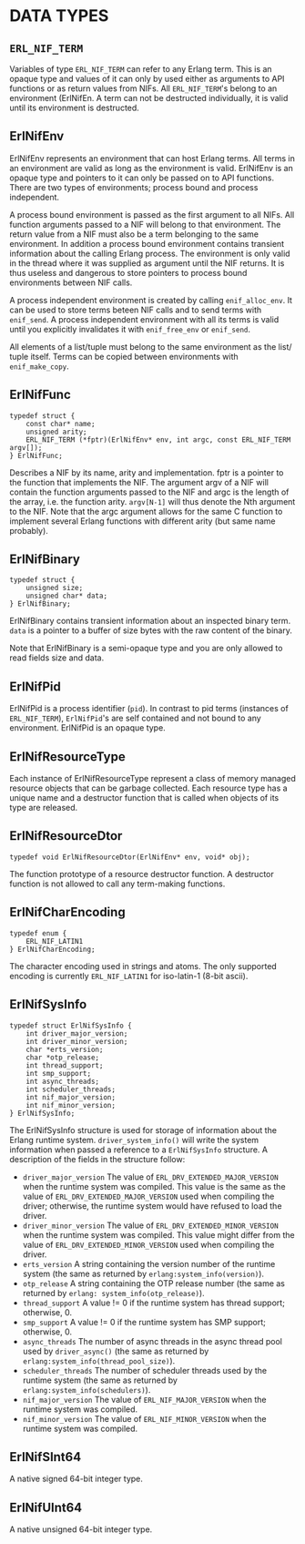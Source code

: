 DATA TYPES
==========


`ERL_NIF_TERM`
--------------

Variables of type `ERL_NIF_TERM` can refer to any Erlang term. This is an
opaque type and values of it can only by used either as arguments to API
functions or as return values from NIFs. All `ERL_NIF_TERM`'s belong to an
environment (ErlNifEn. A term can not be destructed individually, it is valid until its environment is destructed.

ErlNifEnv
---------

ErlNifEnv represents an environment that can host Erlang terms. All terms in
an environment are valid as long as the environment is valid. ErlNifEnv is an
opaque type and pointers to it can only be passed on to API functions. There
are two types of environments; process bound and process independent.

A process bound environment is passed as the first argument to all NIFs. All
function arguments passed to a NIF will belong to that environment. The return
value from a NIF must also be a term belonging to the same environment. In
addition a process bound environment contains transient information about the
calling Erlang process. The environment is only valid in the thread where it
was supplied as argument until the NIF returns. It is thus useless and
dangerous to store pointers to process bound environments between NIF calls.

A process independent environment is created by calling `enif_alloc_env`. It
can be used to store terms beteen NIF calls and to send terms with `enif_send`.
A process independent environment with all its terms is valid until you
explicitly invalidates it with `enif_free_env` or `enif_send`.

All elements of a list/tuple must belong to the same environment as the list/
tuple itself. Terms can be copied between environments with `enif_make_copy`.

ErlNifFunc
----------

    typedef struct {
        const char* name;
        unsigned arity;
        ERL_NIF_TERM (*fptr)(ErlNifEnv* env, int argc, const ERL_NIF_TERM argv[]);
    } ErlNifFunc;

Describes a NIF by its name, arity and implementation. fptr is a pointer to
the function that implements the NIF. The argument argv of a NIF will contain
the function arguments passed to the NIF and argc is the length of the array,
i.e. the function arity. `argv[N-1]` will thus denote the Nth argument to the
NIF. Note that the argc argument allows for the same C function to implement
several Erlang functions with different arity (but same name probably).

ErlNifBinary
------------

    typedef struct {
        unsigned size;
        unsigned char* data;
    } ErlNifBinary;

ErlNifBinary contains transient information about an inspected binary term.
`data` is a pointer to a buffer of size bytes with the raw content of the
binary.

Note that ErlNifBinary is a semi-opaque type and you are only allowed to read
fields size and data.

ErlNifPid
---------

ErlNifPid is a process identifier (`pid`). In contrast to pid terms (instances
of `ERL_NIF_TERM`), `ErlNifPid`'s are self contained and not bound to any
environment. ErlNifPid is an opaque type.

ErlNifResourceType
-------------------

Each instance of ErlNifResourceType represent a class of memory managed
resource objects that can be garbage collected. Each resource type has a unique
name and a destructor function that is called when objects of its type are
released.

ErlNifResourceDtor
------------------

    typedef void ErlNifResourceDtor(ErlNifEnv* env, void* obj);

The function prototype of a resource destructor function. A destructor function
is not allowed to call any term-making functions.

ErlNifCharEncoding
------------------

    typedef enum {
        ERL_NIF_LATIN1
    } ErlNifCharEncoding;

The character encoding used in strings and atoms. The only supported encoding
is currently `ERL_NIF_LATIN1` for iso-latin-1 (8-bit ascii).

ErlNifSysInfo
-------------

    typedef struct ErlNifSysInfo {
        int driver_major_version;
        int driver_minor_version;
        char *erts_version;
        char *otp_release;
        int thread_support;
        int smp_support;
        int async_threads;
        int scheduler_threads;
        int nif_major_version;
        int nif_minor_version;
    } ErlNifSysInfo;
      
The ErlNifSysInfo structure is used for storage of information about the Erlang
runtime system. `driver_system_info()` will write the system information when
passed a reference to a `ErlNifSysInfo` structure. A description of the fields
in the structure follow:

* `driver_major_version`
    The value of `ERL_DRV_EXTENDED_MAJOR_VERSION` when the runtime system was
    compiled. This value is the same as the value of
    `ERL_DRV_EXTENDED_MAJOR_VERSION` used when compiling the driver;
    otherwise, the runtime system would have refused to load the driver.
* `driver_minor_version`
    The value of `ERL_DRV_EXTENDED_MINOR_VERSION` when the runtime system was
    compiled. This value might differ from the value of
    `ERL_DRV_EXTENDED_MINOR_VERSION` used when compiling the driver.
* `erts_version`
    A string containing the version number of the runtime system (the same as
    returned by `erlang:system_info(version)`).
* `otp_release`
    A string containing the OTP release number (the same as returned by
    `erlang: system_info(otp_release)`).
* `thread_support`
    A value != 0 if the runtime system has thread support; otherwise, 0.
* `smp_support`
    A value != 0 if the runtime system has SMP support; otherwise, 0.
* `async_threads`
    The number of async threads in the async thread pool used by
    `driver_async()` (the same as returned by
    `erlang:system_info(thread_pool_size)`).
* `scheduler_threads`
    The number of scheduler threads used by the runtime system (the same as
    returned by `erlang:system_info(schedulers)`).
* `nif_major_version`
    The value of `ERL_NIF_MAJOR_VERSION` when the runtime system was compiled.
* `nif_minor_version`
    The value of `ERL_NIF_MINOR_VERSION` when the runtime system was compiled.


ErlNifSInt64
------------

A native signed 64-bit integer type.

ErlNifUInt64
------------

A native unsigned 64-bit integer type.

